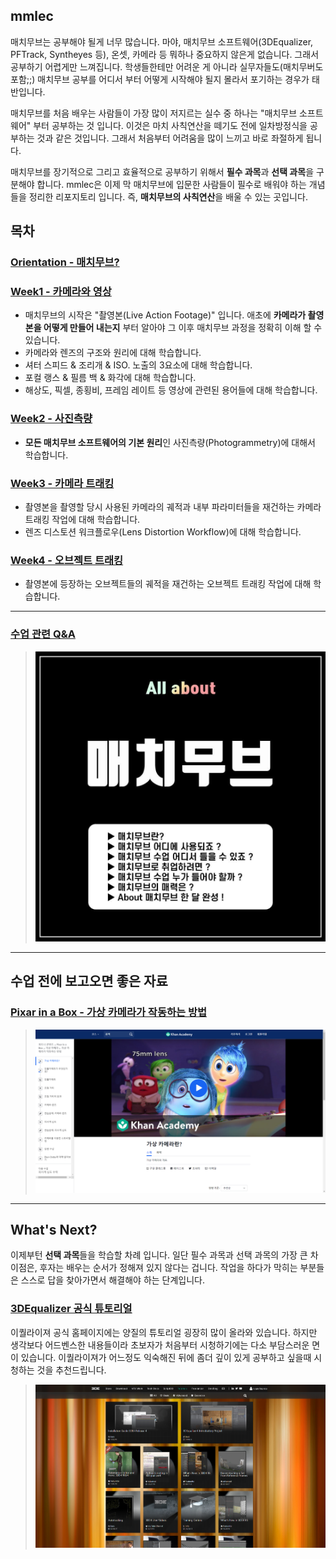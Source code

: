## mmlec
매치무브는 공부해야 될게 너무 많습니다. 마야, 매치무브 소프트웨어(3DEqualizer, PFTrack, Syntheyes 등), 온셋, 카메라 등 뭐하나 중요하지 않은게 없습니다. 그래서 공부하기 어렵게만 느껴집니다. 학생들한테만 어려운 게 아니라 실무자들도(매치무버도 포함;;) 매치무브 공부를 어디서 부터 어떻게 시작해야 될지 몰라서 포기하는 경우가 태반입니다.

매치무브를 처음 배우는 사람들이 가장 많이 저지르는 실수 중 하나는 "매치무브 소프트웨어" 부터 공부하는 것 입니다. 이것은 마치 사칙연산을 떼기도 전에 일차방정식을 공부하는 것과 같은 것입니다. 그래서 처음부터 어려움을 많이 느끼고 바로 좌절하게 됩니다.

매치무브를 장기적으로 그리고 효율적으로 공부하기 위해서 **필수 과목**과 **선택 과목**을 구분해야 합니다. mmlec은 이제 막 매치무브에 입문한 사람들이 필수로 배워야 하는 개념들을 정리한 리포지토리 입니다. 즉, **매치무브의 사칙연산**을 배울 수 있는 곳입니다.

## 목차
### [Orientation - 매치무브?](doc/orientation.md)
### [Week1 - 카메라와 영상](doc/week1.md)
- 매치무브의 시작은 "촬영본(Live Action Footage)" 입니다. 애초에 **카메라가 촬영본을 어떻게 만들어 내는지** 부터 알아야 그 이후 매치무브 과정을 정확히 이해 할 수 있습니다.
- 카메라와 렌즈의 구조와 원리에 대해 학습합니다.
- 셔터 스피드 & 조리개 & ISO. 노출의 3요소에 대해 학습합니다.
- 포컬 랭스 & 필름 백 & 화각에 대해 학습합니다.
- 해상도, 픽셀, 종횡비, 프레임 레이트 등 영상에 관련된 용어들에 대해 학습합니다.
### [Week2 - 사진측량](doc/week2.md)
- **모든 매치무브 소프트웨어의 기본 원리**인 사진측량(Photogrammetry)에 대해서 학습합니다.
### [Week3 - 카메라 트래킹](doc/week3.md)
- 촬영본을 촬영할 당시 사용된 카메라의 궤적과 내부 파라미터들을 재건하는 카메라 트래킹 작업에 대해 학습합니다.
- 렌즈 디스토션 워크플로우(Lens Distortion Workflow)에 대해 학습합니다.
### [Week4 - 오브젝트 트래킹](doc/week4.md)
- 촬영본에 등장하는 오브젝트들의 궤적을 재건하는 오브젝트 트래킹 작업에 대해 학습합니다. 

---

### [수업 관련 Q&A](doc/qna.md)
> [![](img/qna/mm_qna_01.jpg)](doc/qna.md)

---

## 수업 전에 보고오면 좋은 자료
### [Pixar in a Box - 가상 카메라가 작동하는 방법](https://ko.khanacademy.org/partner-content/pixar/virtual-cameras/virtual-cameras-1/v/virtual-cameras)
> ![](img/week1/pixar_in_a_box_virtual_camera.png)

---

## What's Next?
이제부턴 **선택 과목**들을 학습할 차례 입니다. 일단 필수 과목과 선택 과목의 가장 큰 차이점은, 후자는 배우는 순서가 정해져 있지 않다는 겁니다. 작업을 하다가 막히는 부분들은 스스로 답을 찾아가면서 해결해야 하는 단계입니다.
### [3DEqualizer 공식 튜토리얼](https://www.3dequalizer.com/index.php?site=tutorials)
이퀄라이져 공식 홈페이지에는 양질의 튜토리얼 굉장히 많이 올라와 있습니다. 하지만 생각보다 어드벤스한 내용들이라 초보자가 처음부터 시청하기에는 다소 부담스러운 면이 있습니다. 이퀄라이져가 어느정도 익숙해진 뒤에 좀더 깊이 있게 공부하고 싶을때 시청하는 것을 추천드립니다.
> ![](img/week1/tde4_tutorials.png)
